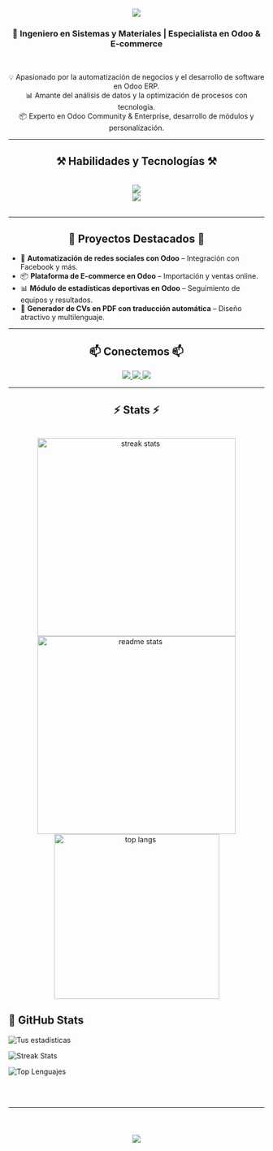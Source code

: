 <h1 align="center">
    <img src="https://readme-typing-svg.herokuapp.com?font=Fira+Code&pause=1000&color=FEFFFC&width=435&lines=Jorge+Alberto+Quiroz+Sierra" />
</h1>

<h3 align="center">🚀 Ingeniero en Sistemas y Materiales | Especialista en Odoo & E-commerce</h3>

<br/>

<div align="center">

💡 Apasionado por la automatización de negocios y el desarrollo de software en Odoo ERP.  
📊 Amante del análisis de datos y la optimización de procesos con tecnología.  
📦 Experto en Odoo Community & Enterprise, desarrollo de módulos y personalización.

</div>
 
<hr/>
 
<h2 align="center">⚒️ Habilidades y Tecnologías ⚒️</h2>
<br/>
<div align="center">
    <img src="https://skillicons.dev/icons?i=python,javascript,git,docker,linux,postman,vscode"/><br>
    <img src="https://skillicons.dev/icons?i=odoo,mysql,postgres,html,css"/><br>
</div>

<br/>
<hr/>

<h2 align="center">🚀 Proyectos Destacados 🚀</h2>
<ul>
    <li>🔗 <b>Automatización de redes sociales con Odoo</b> – Integración con Facebook y más.</li>
    <li>📦 <b>Plataforma de E-commerce en Odoo</b> – Importación y ventas online.</li>
    <li>📊 <b>Módulo de estadísticas deportivas en Odoo</b> – Seguimiento de equipos y resultados.</li>
    <li>📄 <b>Generador de CVs en PDF con traducción automática</b> – Diseño atractivo y multilenguaje.</li>
</ul>

<hr/>

<h2 align="center">📫 Conectemos 📫</h2>
<div align="center"> 
  <a href="mailto:joralquisi@hotmail.com">
    <img src="https://img.shields.io/badge/Gmail-333333?style=for-the-badge&logo=gmail&logoColor=red" />
  </a>
  <a href="https://www.linkedin.com/in/jorgealqs" target="_blank">
    <img src="https://img.shields.io/badge/LinkedIn-0077B5?style=for-the-badge&logo=linkedin&logoColor=white" target="_blank" />
  </a>
  <a href="https://tuweb.com" target="_blank">
    <img src="https://img.shields.io/badge/Portfolio-FF5722?style=for-the-badge&logo=todoist&logoColor=white" />
  </a>
</div>

<hr/>

<h2 align="center">⚡ Stats ⚡</h2>
<br>
<div align=center>
  <img width=390 src="https://github-readme-streak-stats-salesp07.vercel.app/?user=jorgealqs&count_private=true&theme=react&border_radius=10" alt="streak stats"/>
  <img width=390 src="https://github-readme-stats-salesp07.vercel.app/api?username=jorgealqs&count_private=true&show_icons=true&theme=react&rank_icon=github&border_radius=10" alt="readme stats" />
  <br/>
  <img width=325 align="center" src="https://github-readme-stats-salesp07.vercel.app/api/top-langs/?username=jorgealqs&hide=HTML&langs_count=8&layout=compact&theme=react&border_radius=10&size_weight=0.5&count_weight=0.5&exclude_repo=github-readme-stats" alt="top langs" />
</div>

## 🚀 GitHub Stats

![Tus estadísticas](https://github-readme-stats.vercel.app/api?username=jorgealqs&show_icons=true&theme=radical)

![Streak Stats](https://github-readme-streak-stats.herokuapp.com/?user=jorgealqs&theme=radical)

![Top Lenguajes](https://github-readme-stats.vercel.app/api/top-langs/?username=jorgealqs&layout=compact&theme=radical)

<br/><br/>

<hr/>

<br/>

<h3 align="center">
    <img src="https://readme-typing-svg.herokuapp.com/?font=Righteous&size=25&center=true&vCenter=true&width=500&height=70&duration=4000&lines=Gracias+por+visitar!+✌️;+Contáctame+para+colaboraciones!">

